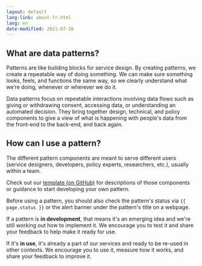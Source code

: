 ```yaml
---
layout: default
lang-link: about-fr.html
lang: en
date-modified: 2021-07-16
---
```


## What are data patterns?

Patterns are like building blocks for service design.
By creating patterns, we create a repeatable way of doing something.
We can make sure something looks, feels, and functions the same way, so we clearly understand what we’re doing, whenever or wherever we do it.

Data patterns focus on repeatable interactions involving data flows such as giving or withdrawing consent, accessing data, or understanding an automated decision.
They bring together design, technical, and policy components to give a view of what is happening with people's data from the front-end to the back-end, and back again.

## How can I use a pattern?

The different pattern components are meant to serve different users (service designers, developers, policy experts, researchers, etc.), usually within a team.

Check out our [template (on GitHub)](https://github.com/DTS-STN/Data-Patterns/blob/main/_patterns/_template.md) for descriptions of those components or guidance to start developing your own pattern.

Before using a pattern, you should also check the pattern's status via `{{ page.status }}` or the alert banner under the pattern's title on a webpage.

If a pattern is **in development**, that means it's an emerging idea and we're still working out how to implement it.
We encourage you to test it and share your feedback to help make it ready for use.

If it's **in use**, it's already a part of our services and ready to be re-used in other contexts.
We encourage you to use it, measure how it works, and share your feedback to improve it.

